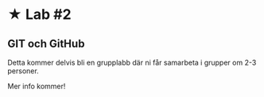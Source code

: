 # &#9733; Lab #2

## GIT och GitHub

Detta kommer delvis bli en grupplabb där ni får samarbeta i grupper om 2-3 personer. 

Mer info kommer!
